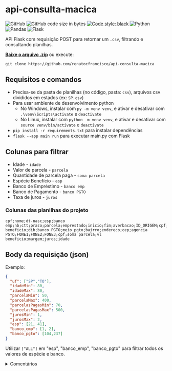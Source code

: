 # api-consulta-macica

![GitHub](https://img.shields.io/github/license/renatocfrancisco/api-consulta-macica)
![GitHub code size in bytes](https://img.shields.io/github/languages/code-size/renatocfrancisco/api-consulta-macica)
[![Code style: black](https://img.shields.io/badge/code%20style-black-000000.svg)](https://github.com/psf/black)
![Python](https://img.shields.io/badge/python-3670A0?style=flat&logo=python&logoColor=ffdd54)
![Pandas](https://img.shields.io/badge/pandas-%23150458.svg?style=flat&logo=pandas&logoColor=white)
![Flask](https://img.shields.io/badge/flask-%23000.svg?style=flat&logo=flask&logoColor=white)

API Flask com requisição POST para retornar um `.csv`, filtrando e consultando planilhas.

[**Baixe o arquivo .zip**](https://github.com/renatocfrancisco/api-consulta-macica/archive/refs/heads/main.zip) ou execute:
```
git clone https://github.com/renatocfrancisco/api-consulta-macica
```

## Requisitos e comandos

- Precisa-se da pasta de planilhas (no código, pasta: `csv`), arquivos csv divididos em estados (ex: `SP.csv`)
- Para usar ambiente de desenvolvimento python
  - No Windows, instalar com `py -m venv venv`, e ativar e desativar com `.\venv\Scripts\activate` e `deactivate`
  - No Linux, instalar com `python -m venv venv`, e ativar e desativar com `source venv/bin/activate` e `deactivate`
- `pip install -r requirements.txt` para instalar dependências
- `flask --app main run` para executar main.py com Flask

## Colunas para filtrar

- Idade - `idade`
- Valor de parcela - `parcela`
- Quantidade de parcela paga - `soma parcela`
- Espécie Benefício - `esp`
- Banco de Empréstimo - `banco emp`
- Banco de Pagamento - `banco PGTO`
- Taxa de juros - `juros`

### Colunas das planilhas do projeto

```csv
cpf;nome;dt-nasc;esp;banco emp;nb;ctt;prazo;parcela;emprestado;inicio;fim;averbacao;ID_ORIGEM;cpf;cidade;uf;vl beneficio;dib;banco PGTO;meio_pgto;bairro;endereco;cep;agencia PGTO;FONE1;FONE2;FONE3;cpf;soma parcela;vl beneficio;margem;juros;idade
```

## Body da requisição (json)

Exemplo:

```json
{
  "uf": ["SP","TO"],
  "idadeMin": 80,
  "idadeMax": 80,
  "parcelaMin": 50,
  "parcelaMax": 400,
  "parcelasPagasMin": 70,
  "parcelasPagasMax": 500,
  "jurosMin": 1,
  "jurosMax": 2,
  "esp": [21, 41],
  "banco_emp": [1, 2],
  "banco_pgto": [104,237]
}
```

Utilizar `["ALL"]` em "esp", "banco_emp", "banco_pgto" para filtrar todos os valores de espécie e banco.

<details>
  <summary>Comentários</summary>

  Aprendi um pouco de Flask e ainda melhorei o código de consulta de planilhas que precisavam.
  
  Pandas pra sempre `:)` Não consegui executar esse projeto em javascript e node.js. Tá aí um desafio quando, sei lá, Danfo.js melhorar ou algo melhor aparecer.

  Eu não fiz, e também não pediram e se importaram em colocar restrições e segurança JWT. Talvez um dia eu olhe isso no Flask.
  
</details>
